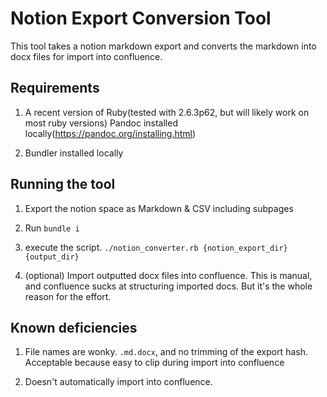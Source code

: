 # Notion Export Conversion Tool

This tool takes a notion markdown export and converts the markdown into docx files for import into confluence.

## Requirements
1. A recent version of Ruby(tested with 2.6.3p62, but will likely work on most ruby versions)
Pandoc installed locally(https://pandoc.org/installing.html)

1. Bundler installed locally

## Running the tool

1.  Export the notion space as Markdown & CSV including subpages

1.  Run `bundle i`

1.  execute the script.  `./notion_converter.rb {notion_export_dir} {output_dir}`

1.  (optional) Import outputted docx files into confluence.  This is manual, and confluence sucks at structuring imported docs.  But it's the whole reason for the effort.

## Known deficiencies

1. File names are wonky.  `.md.docx`, and no trimming of the export hash.  Acceptable because easy to clip during import into confluence

1. Doesn't automatically import into confluence.